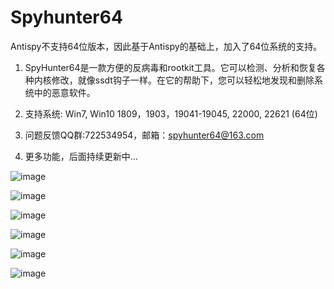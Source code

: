 # Spyhunter64
Antispy不支持64位版本，因此基于Antispy的基础上，加入了64位系统的支持。

1. SpyHunter64是一款方便的反病毒和rootkit工具。它可以检测、分析和恢复各种内核修改，就像ssdt钩子一样。在它的帮助下，您可以轻松地发现和删除系统中的恶意软件。

2. 支持系统: Win7, Win10 1809，1903，19041-19045, 22000, 22621 (64位)

3. 问题反馈QQ群:722534954，邮箱：spyhunter64@163.com

4. 更多功能，后面持续更新中... 

![image](https://github.com/NinthKnight/Spyhunter64/assets/40989241/fd6b6659-4bf4-418d-b505-4084cf17ebcd)


![image](https://github.com/NinthKnight/Spyhunter64/assets/40989241/7d241648-acca-4dde-80af-be9aadd6d513)


![image](https://github.com/NinthKnight/Spyhunter64/assets/40989241/361071e4-7d07-47e0-a133-72187c1628dd)


![image](https://github.com/NinthKnight/Spyhunter64/assets/40989241/42b1c321-dab5-4eb2-9641-668d2dcbb109)


![image](https://github.com/NinthKnight/Spyhunter64/assets/40989241/ccbf9c25-7356-4fef-bd88-33a24437f344)


![image](https://github.com/NinthKnight/Spyhunter64/assets/40989241/89b89693-f6f8-4b54-b188-a514d7c9091f)
